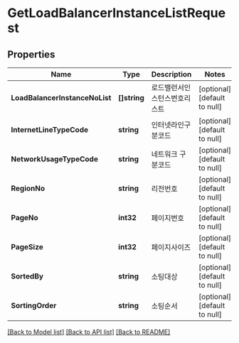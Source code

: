 # GetLoadBalancerInstanceListRequest

## Properties
Name | Type | Description | Notes
------------ | ------------- | ------------- | -------------
**LoadBalancerInstanceNoList** | **[]string** | 로드밸런서인스턴스번호리스트 | [optional] [default to null]
**InternetLineTypeCode** | **string** | 인터넷라인구분코드 | [optional] [default to null]
**NetworkUsageTypeCode** | **string** | 네트워크 구분코드 | [optional] [default to null]
**RegionNo** | **string** | 리전번호 | [optional] [default to null]
**PageNo** | **int32** | 페이지번호 | [optional] [default to null]
**PageSize** | **int32** | 페이지사이즈 | [optional] [default to null]
**SortedBy** | **string** | 소팅대상 | [optional] [default to null]
**SortingOrder** | **string** | 소팅순서 | [optional] [default to null]

[[Back to Model list]](../README.md#documentation-for-models) [[Back to API list]](../README.md#documentation-for-api-endpoints) [[Back to README]](../README.md)


